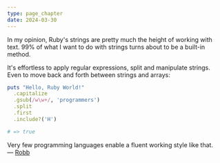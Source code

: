```yaml
---
type: page_chapter
date: 2024-03-30
---
```


In my opinion, Ruby's strings are pretty much the height of working with text. 99% of what I want to do with strings turns about to be a built-in method.

It's effortless to apply regular expressions, split and manipulate strings. Even to move back and forth between strings and arrays:

```ruby
puts "Hello, Ruby World!"
  .capitalize
  .gsub(/w\w+/, 'programmers')
  .split
  .first
  .include?('H')

# => true
```

Very few programming languages enable a fluent working style like that.    
— [Robb](https://forkful.ai/en/about)
